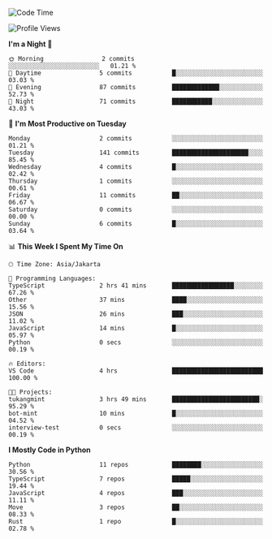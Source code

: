 <!--START_SECTION:waka-->
![Code Time](http://img.shields.io/badge/Code%20Time-1%2C719%20hrs%2031%20mins-blue)

![Profile Views](http://img.shields.io/badge/Profile%20Views-0-blue)

**I'm a Night 🦉** 

```text
🌞 Morning                2 commits           ░░░░░░░░░░░░░░░░░░░░░░░░░   01.21 % 
🌆 Daytime                5 commits           █░░░░░░░░░░░░░░░░░░░░░░░░   03.03 % 
🌃 Evening                87 commits          █████████████░░░░░░░░░░░░   52.73 % 
🌙 Night                  71 commits          ███████████░░░░░░░░░░░░░░   43.03 % 
```
📅 **I'm Most Productive on Tuesday** 

```text
Monday                   2 commits           ░░░░░░░░░░░░░░░░░░░░░░░░░   01.21 % 
Tuesday                  141 commits         █████████████████████░░░░   85.45 % 
Wednesday                4 commits           █░░░░░░░░░░░░░░░░░░░░░░░░   02.42 % 
Thursday                 1 commits           ░░░░░░░░░░░░░░░░░░░░░░░░░   00.61 % 
Friday                   11 commits          ██░░░░░░░░░░░░░░░░░░░░░░░   06.67 % 
Saturday                 0 commits           ░░░░░░░░░░░░░░░░░░░░░░░░░   00.00 % 
Sunday                   6 commits           █░░░░░░░░░░░░░░░░░░░░░░░░   03.64 % 
```


📊 **This Week I Spent My Time On** 

```text
🕑︎ Time Zone: Asia/Jakarta

💬 Programming Languages: 
TypeScript               2 hrs 41 mins       █████████████████░░░░░░░░   67.26 % 
Other                    37 mins             ████░░░░░░░░░░░░░░░░░░░░░   15.56 % 
JSON                     26 mins             ███░░░░░░░░░░░░░░░░░░░░░░   11.02 % 
JavaScript               14 mins             █░░░░░░░░░░░░░░░░░░░░░░░░   05.97 % 
Python                   0 secs              ░░░░░░░░░░░░░░░░░░░░░░░░░   00.19 % 

🔥 Editors: 
VS Code                  4 hrs               █████████████████████████   100.00 % 

🐱‍💻 Projects: 
tukangmint               3 hrs 49 mins       ████████████████████████░   95.29 % 
bot-mint                 10 mins             █░░░░░░░░░░░░░░░░░░░░░░░░   04.52 % 
interview-test           0 secs              ░░░░░░░░░░░░░░░░░░░░░░░░░   00.19 % 
```

**I Mostly Code in Python** 

```text
Python                   11 repos            ████████░░░░░░░░░░░░░░░░░   30.56 % 
TypeScript               7 repos             █████░░░░░░░░░░░░░░░░░░░░   19.44 % 
JavaScript               4 repos             ███░░░░░░░░░░░░░░░░░░░░░░   11.11 % 
Move                     3 repos             ██░░░░░░░░░░░░░░░░░░░░░░░   08.33 % 
Rust                     1 repo              █░░░░░░░░░░░░░░░░░░░░░░░░   02.78 % 
```




<!--END_SECTION:waka-->
